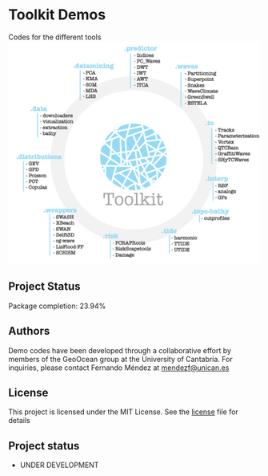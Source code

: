 # Toolkit Demos

Codes for the different tools
<img src="sketch_tk.png" alt="picture" width="800"/>

## Project Status
Package completion: 23.94%

## Authors

Demo codes have been developed through a collaborative effort by members of the GeoOcean group at the University of Cantabria. For inquiries, please contact Fernando Méndez at mendezf@unican.es

## License

This project is licensed under the MIT License. See the [license](LICENSE.txt) file for details

## Project status

- UNDER DEVELOPMENT